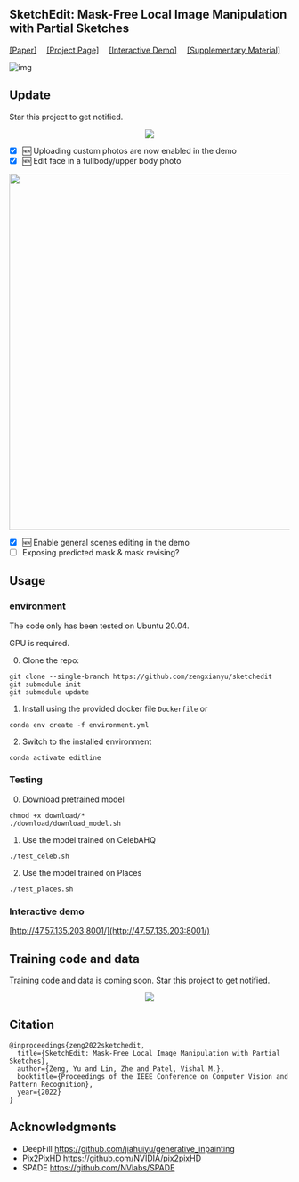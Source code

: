 ## SketchEdit: Mask-Free Local Image Manipulation with Partial Sketches

[[Paper]](https://arxiv.org/pdf/2111.15078.pdf)&emsp; [[Project Page]](https://zengxianyu.github.io/sketchedit/)&emsp; [[Interactive Demo]](#interactive-demo)&emsp; [[Supplementary Material]](https://maildluteducn-my.sharepoint.com/:b:/g/personal/zengyu_mail_dlut_edu_cn/ESb6N92zHRNIs0yvnvhQ9mYBbyHydraEw4ZiTyJYYv5GXA?e=hLGnLq)

![img]("https://i.ibb.co/VW5x7Fb/image-gif.gif")

## Update

Star this project to get notified.
<p align="center">
  <a href="#"><img src="https://user-images.githubusercontent.com/11280511/150838003-01136487-6671-4cc4-ae4d-bef8e60c605e.png"></a>
</p>

- [x] :new: Uploading custom photos are now enabled in the demo 
- [x] :new: Edit face in a fullbody/upper body photo
<img src="https://github.com/zengxianyu/sketchedit/blob/main/example_body.jpg" width=640>

- [x] :new: Enable general scenes editing in the demo
- [ ] Exposing predicted mask & mask revising? 

## Usage

### environment 

The code only has been tested on Ubuntu 20.04.

GPU is required. 

0. Clone the repo:

```
git clone --single-branch https://github.com/zengxianyu/sketchedit
git submodule init
git submodule update
```

1. Install using the provided docker file ```Dockerfile``` or 

```
conda env create -f environment.yml
```

2. Switch to the installed environment

```
conda activate editline
```


### Testing

0. Download pretrained model

```
chmod +x download/*
./download/download_model.sh
```

1. Use the model trained on CelebAHQ

```
./test_celeb.sh
```

2. Use the model trained on Places

```
./test_places.sh
```

### Interactive demo

[http://47.57.135.203:8001/](http://47.57.135.203:8001/)

## Training code and data
Training code and data is coming soon. Star this project to get notified.

<p align="center">
  <a href="#"><img src="https://user-images.githubusercontent.com/11280511/150838003-01136487-6671-4cc4-ae4d-bef8e60c605e.png"></a>
</p>

## Citation
```
@inproceedings{zeng2022sketchedit,
  title={SketchEdit: Mask-Free Local Image Manipulation with Partial Sketches},
  author={Zeng, Yu and Lin, Zhe and Patel, Vishal M.},
  booktitle={Proceedings of the IEEE Conference on Computer Vision and Pattern Recognition},
  year={2022}
}
```

## Acknowledgments
* DeepFill https://github.com/jiahuiyu/generative_inpainting
* Pix2PixHD https://github.com/NVIDIA/pix2pixHD
* SPADE https://github.com/NVlabs/SPADE
